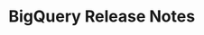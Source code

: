 # BigQuery Release Notes

<source-table
    name="__release_notes"
    url="https://xml2json.paul-marcombes.workers.dev/?url=https://cloud.google.com/feeds/bigquery-release-notes.xml"
    columns='feed, unnest(feed.entry) as entry'>
</source-table>

<simple-value
    table="release_notes"
    value="entry">
</simple-value>

<table-chart
    table="release_notes"
    by="entry_title, entry_id, entry_date, entry_link, type"
    limit="10">
</table-chart>

<source-view name="_release_notes" style="display: none">
    select
        feed.id as feed_id,
        feed.title as feed_title,
        feed.link."@_href" as feed_url,
        feed.author.name as feed_author,
        cast(feed.updated as date) as feed_date,
        entry.title as entry_title,
        entry.id as entry_id,
        cast(entry.updated as date) as entry_date,
        entry.link."@_href" as entry_link,
        unnest(regexp_split_to_array(entry.content."#text", '<h3')) as entry,
    from __release_notes
</source-view>


<source-view name="release_notes" style="display: none">
    select
        * ,
        regexp_extract(entry, '([^<]*)</h3') as type,
    from _release_notes
    where entry != ''
</source-view>


<table-description-chart table="release_notes"></table-description-chart>


<script type="module" src="../../../src/connectors/duckdb.js"></script>
<script type="module" src="../../../src/components/source_tables.js"></script>
<script type="module" src="../../../src/components/echarts.js"></script>
<script type="module" src="../../../src/components/bar_chart_grid.js"></script>
<script type="module" src="../../../src/components/datatable.js"></script>
<script type="module" src="../../../src/components/score_cards.js"></script>
